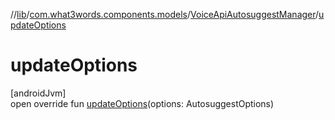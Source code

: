 //[lib](../../../index.md)/[com.what3words.components.models](../index.md)/[VoiceApiAutosuggestManager](index.md)/[updateOptions](update-options.md)

# updateOptions

[androidJvm]\
open override fun [updateOptions](update-options.md)(options: AutosuggestOptions)
